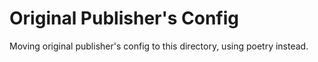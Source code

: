 # Original Publisher's Config

Moving original publisher's config to this directory, using poetry instead.